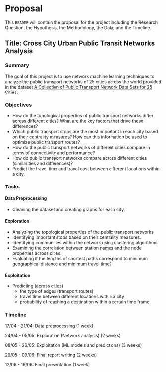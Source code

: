 # Proposal

This `README` will contain the proposal for the project including the Research Question, the Hypothesis, the Methodology, the Data, and the Timeline.

## Title: Cross City Urban Public Transit Networks Analysis

### Summary

The goal of this project is to use network machine learning techniques to analyze the public transport networks of 25 cities across the world provided in the dataset [A Collection of Public Transport Network Data Sets for 25 Cities.](https://zenodo.org/record/1186215)

### Objectives

- How do the topological properties of public transport networks differ across different cities? What are the key factors that drive these differences?
- Which public transport stops are the most important in each city based on their centrality measures? How can this information be used to optimize public transport routes?
- How do the public transport networks of different cities compare in terms of connectivity and performance?
- How do public transport networks compare across different cities (similarities and differences)?
- Predict the travel time and travel cost between different locations within a city.

### Tasks

#### Data Preprocessing

- Cleaning the dataset and creating graphs for each city.

#### Exploration

- Analyzing the topological properties of the public transport networks
- Identifying important stops based on their centrality measures.
- Identifying communities within the network using clustering algorithms.
- Examining the correlation between station names and the node properties across cities.
- Evaluating if the lengths of shortest paths correspond to minimum geographical distance and minimum travel time?

#### Exploitation

- Predicting (across cities)
  - the type of edges (transport routes)
  - travel time between different locations within a city
  - probability of reaching a destination within a certain time frame.

### Timeline

17/04 - 21/04: Data preprocessing (1 week)

24/04 - 05/05: Exploration (Network analysis) (2 weeks)

08/05 - 26/05: Exploitation (ML models and predictions) (3 weeks)

29/05 - 09/06: Final report writing (2 weeks)

12/06 - 16/06: Final presentation (1 week)
